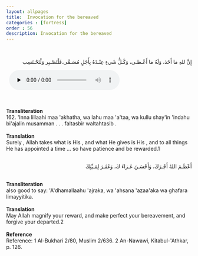 ```yaml
---
layout: allpages
title:  Invocation for the bereaved
categories : [fortress]
order : 56
description: Invocation for the bereaved
---
```

&nbsp;
<div class="arabictext" dir="RTL">

إِنَّ للهِ ما أَخَذ، وَلَهُ ما أَعْـطـى، وَكُـلُّ شَيءٍ عِنْـدَهُ بِأَجَلٍ مُسَـمَّى.فَلْتَصْـبِر وَلْتَحْـتَسِب

</div>
&nbsp;


<audio controls  preload="none">
  <source src="{{ site.baseurl }}/audio/fortress/162.mp3" type="audio/mpeg">
Your browser does not support the audio element.
</audio>

&nbsp;
<div class="duaextra" tabindex="0">
<div><strong>Transliteration</strong></div>
<div class="extra">162. 'Inna lillaahi maa 'akhatha, wa lahu maa 'a'taa, wa kullu shay'in 'indahu bi'ajalin musamman . . . faltasbir waltahtasib .</div>
</div>
&nbsp;
<div class="duaextra" tabindex="0">
<div><strong>Translation</strong></div>
<div class="extra">Surely , Allah takes what is His , and what He gives is His , and to all things He has appointed a time ... so have patience and be rewarded.1</div>
</div>
&nbsp;
<div class="arabictext" dir="RTL">

أَعْظَـمَ اللهُ أَجْـرَكَ، وَأَحْسَـنَ عَـزاءَ كَ، وَغَفَـرَ لِمَـيِّتِكَ

</div>
&nbsp;
<div class="duaextra" tabindex="0">
<div><strong>Transliteration</strong></div>
<div class="extra">also good to say: 'A'dhamallaahu 'ajraka, wa 'ahsana 'azaa'aka wa ghafara limayyitika.</div>
</div>
&nbsp;
<div class="duaextra" tabindex="0">
<div><strong>Translation</strong></div>
<div class="extra">May Allah magnify your reward, and make perfect your bereavement, and forgive your departed.2</div>
</div>
&nbsp;
<div class="duaextra" tabindex="0">
<div><strong>Reference</strong></div>
<div class="extra">Reference: 1 Al-Bukhari 2/80, Muslim 2/636. 2 An-Nawawi, Kitabul-'Athkar, p. 126.</div>
</div>
